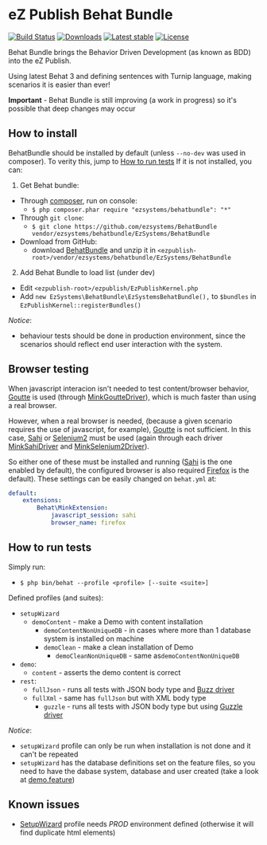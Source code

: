 # eZ Publish Behat Bundle

[![Build Status](https://img.shields.io/travis/ezsystems/BehatBundle.svg?style=flat-square)](https://travis-ci.org/ezsystems/BehatBundle)
[![Downloads](https://img.shields.io/packagist/dt/ezsystems/behatbundle.svg?style=flat-square)](https://packagist.org/packages/ezsystems/behatbundle)
[![Latest stable](https://img.shields.io/packagist/v/ezsystems/behatbundle.svg?style=flat-square)](https://packagist.org/packages/ezsystems/behatbundle)
[![License](https://img.shields.io/github/license/ezsystems/BehatBundle.svg?style=flat-square)](LICENSE)

Behat Bundle brings the Behavior Driven Development (as known as BDD) into
the eZ Publish.

Using latest Behat 3 and defining sentences with Turnip language, making scenarios it is easier than ever!

**Important** - Behat Bundle is still improving (a work in progress) so it's possible that deep changes may occur


## How to install

BehatBundle should be installed by default (unless `--no-dev` was used in composer). To verity this, jump to [How to run tests](#how-to-run-tests)
If it is not installed, you can:

1. Get Behat bundle:
  * Through [composer](http://getcomposer.org), run on console:
    * `$ php composer.phar require "ezsystems/behatbundle": "*"`
  * Through `git clone`:
    * `$ git clone https://github.com/ezsystems/BehatBundle vendor/ezsystems/behatbundle/EzSystems/BehatBundle`
  * Download from GitHub:
    * download [BehatBundle](https://github.com/ezsystems/BehatBundle) and unzip it in `<ezpublish-root>/vendor/ezsystems/behatbundle/EzSystems/BehatBundle`
2. Add Behat Bundle to load list (under dev)
  * Edit `<ezpublish-root>/ezpublish/EzPublishKernel.php`
  * Add `new EzSystems\BehatBundle\EzSystemsBehatBundle(),` to `$bundles` in `EzPublishKernel::registerBundles()`

_Notice_:
* behaviour tests should be done in production environment, since the scenarios should reflect end user interaction with the system.

## Browser testing

When javascript interacion isn't needed to test content/browser behavior, [Goutte](https://github.com/fabpot/goutte) is used (through [MinkGoutteDriver](https://github.com/Behat/MinkGoutteDriver)), which is much faster than using a real browser.

However, when a real browser is needed, (because a given scenario requires the use of javascript, for example), [Goutte](https://github.com/fabpot/goutte) is not sufficient. In this case, [Sahi](http://sahipro.com/) or [Selenium2](http://www.seleniumhq.org/) must be used (again through each driver
[MinkSahiDriver](https://github.com/Behat/MinkSahiDriver) and [MinkSelenium2Driver](https://github.com/Behat/MinkSelenium2Driver)).

So either one of these must be installed and running ([Sahi](http://sahipro.com/) is the one enabled by default), the configured browser is also required [Firefox](https://www.mozilla.org/firefox) is the default). These settings can be easily changed on `behat.yml` at:

```yaml
default:
    extensions:
        Behat\MinkExtension:
            javascript_session: sahi
            browser_name: firefox
```


## How to run tests

Simply run:
* `$ php bin/behat --profile <profile> [--suite <suite>]`

Defined profiles (and suites):
* `setupWizard`
  * `demoContent` - make a Demo with content installation
      * `demoContentNonUniqueDB` - in cases where more than 1 database system is installed on machine
    * `demoClean` - make a clean installation of Demo
      * `demoCleanNonUniqueDB` - same as`demoContentNonUniqueDB`
* `demo`:
    * `content` - asserts the demo content is correct
* `rest`:
  * `fullJson` - runs all tests with JSON body type and [Buzz driver](https://github.com/ezsystems/ezpublish-kernel/blob/master/eZ/Bundle/EzPublishRestBundle/Features/Context/RestClient/BuzzDriver.php)
  * `fullXml` - same has `fullJson` but with XML body type
    * `guzzle` - runs all tests with JSON body type but using [Guzzle driver](https://github.com/ezsystems/ezpublish-kernel/blob/master/eZ/Bundle/EzPublishRestBundle/Features/Context/RestClient/GuzzleDriver.php)

_Notice_:
* `setupWizard` profile can only be run when installation is not done and it can't be repeated
* `setupWizard` has the database definitions set on the feature files, so you need to have the dabase system, database and user created (take a look at [demo.feature](https://github.com/ezsystems/ezpublish-kernel/blob/master/eZ/Bundle/EzPublishLegacyBundle/Features/SetupWizard/demo.feature))



## Known issues

* [SetupWizard](https://github.com/ezsystems/ezpublish-kernel/blob/master/eZ/Bundle/EzPublishLegacyBundle/Features/Context/SetupWizard/Context.php) profile needs _PROD_ environment defined (otherwise it will find duplicate html elements)
